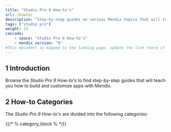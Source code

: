 ```yaml
---
title: "Studio Pro 9 How-to's"
url: /howto/
description: "Step-by-step guides on various Mendix topics that will teach you how to build and customize apps."
tags: ["studio pro"]
weight: 15
cascade:
    - space: "Studio Pro 9 How-to's"
    - mendix_version: "9"
#This document is mapped to the landing page, update the link there if renaming or moving the doc file.
---
```


## 1 Introduction

Browse the *Studio Pro 9 How-to's* to find step-by-step guides that will teach you how to build and customize apps with Mendix.

## 2 How-to Categories

The *Studio Pro 9 How-to's* are divided into the following categories:

{{/* % category_block % */}}
